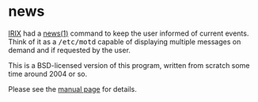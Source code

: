 news
====

[IRIX](http://www.sgi.com/products/software/irix/) had a
[news(1)](http://techpubs.sgi.com/library/tpl/cgi-bin/getdoc.cgi?coll=0650&db=man&fname=/usr/share/catman/u_man/cat1/news.z&srch=news)
command to keep the user informed of current events.  Think of it as a
<tt>/etc/motd</tt> capable of displaying multiple messages on demand and
if requested by the user.

This is a BSD-licensed version of this program, written from scratch some
time around 2004 or so.

Please see the [manual
page](https://raw.github.com/jschauma/news/master/news.txt) for details.
